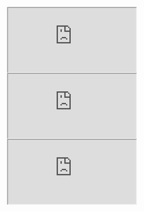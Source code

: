 
<iframe src="https://www.google.com/maps/embed/v1/place?q=51.5033635,-0.1276248&amp;zoom=15&amp;key=AIzaSyDXbDVMNsMoFdQM1lK5hZqroj5rdjO5jgY"></iframe>
<iframe src="https://www.google.com/maps/embed/v1/place?q=48.858518,2.294492&amp;zoom=15&amp;key=AIzaSyDXbDVMNsMoFdQM1lK5hZqroj5rdjO5jgY"></iframe>
<iframe src="https://www.google.com/maps/embed/v1/place?q=29.975884,31.130811&amp;zoom=15&amp;key=AIzaSyDXbDVMNsMoFdQM1lK5hZqroj5rdjO5jgY"></iframe>

